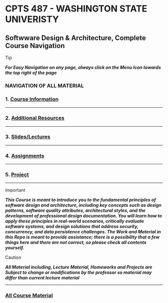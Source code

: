 # CPTS 487 - WASHINGTON STATE UNIVERISTY
## Softwware Design & Architecture, Complete Course Navigation

> [!TIP]
> ***For Easy Navigation on any page, always click on the Menu Icon towards the top right of the page***

### NAVIGATION OF ALL MATERIAL 

### 1. [Course Information](https://github.com/MarkShinozaki/CPTS487-SoftwareDesign-Architecture/tree/Course-Information)

--- 
### 2. [Additional Resources](https://github.com/MarkShinozaki/CPTS487-SoftwareDesign-Architecture/tree/Additional-Resources)
---

### 3. [Slides/Lectures](https://github.com/MarkShinozaki/CPTS487-SoftwareDesign-Architecture/tree/Lectures-Slides)


---
### 4. [Assignments](https://github.com/MarkShinozaki/CPTS487-SoftwareDesign-Architecture/tree/Assignments)


---
### 5. [Project](https://github.com/MarkShinozaki/CPTS487-SoftwareDesign-Architecture/tree/Project)




---
> [!IMPORTANT]
> ***This Course is meant to introduce you to the fundamental principles of software design and architecture, including key concepts such as design patterns, software quality attributes, architectural styles, and the development of professional design documentation. You will learn how to apply these principles in real-world scenarios, critically evaluate software systems, and design solutions that address security, concurrency, and data persistence challenges. The Work and Material in this Repo is meant to provide assistance; there is a possibility that a few things here and there are not correct, so please check all contents yourself.*** 


> [!CAUTION]
> ***All Material including, Lecture Material, Homeworks and Projects are Subject to change or modifications by the professor so material may differ than current lecture material***

---

### [All Course Material](https://github.com/MarkShinozaki/CS-WSU)
